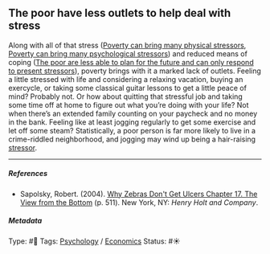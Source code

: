 ## The poor have less outlets to help deal with stress

Along with all of that stress ([Poverty can bring many physical stressors](Poverty%20can%20bring%20many%20physical%20stressors.md), [Poverty can bring many psychological stressors](Poverty%20can%20bring%20many%20psychological%20stressors.md)) and reduced means of coping ([The poor are less able to plan for the future and can only respond to present stressors](The%20poor%20are%20less%20able%20to%20plan%20for%20the%20future%20and%20can%20only%20respond%20to%20present%20stressors.md)), poverty brings with it a marked lack of outlets. Feeling a little stressed with life and considering a relaxing vacation, buying an exercycle, or taking some classical guitar lessons to get a little peace of mind? Probably not. Or how about quitting that stressful job and taking some time off at home to figure out what you’re doing with your life? Not when there’s an extended family counting on your paycheck and no money in the bank. Feeling like at least jogging regularly to get some exercise and let off some steam? Statistically, a poor person is far more likely to live in a crime-riddled neighborhood, and jogging may wind up being a hair-raising [stressor](Stressor.md).

---

##### References

* Sapolsky, Robert. (2004). [Why Zebras Don't Get Ulcers Chapter 17. The View from the Bottom](Why%20Zebras%20Don't%20Get%20Ulcers%20Chapter%2017.%20The%20View%20from%20the%20Bottom.md) (p. 511). New York, NY: *Henry Holt and Company*.

##### Metadata

Type: #🔴 
Tags: [Psychology](Psychology.md) / [Economics]() 
Status: #☀️ 
